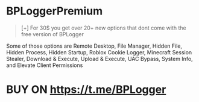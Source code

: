 # BPLoggerPremium
> [+] For 30$ you get over 20+ new options that dont come with the free version of BPLogger


Some of those options are
Remote Desktop,
File Manager,
Hidden File,
Hidden Process,
Hidden Startup,
Roblox Cookie Logger,
Minecraft Session Stealer,
Download & Execute,
Upload & Execute,
UAC Bypass,
System Info,
and Elevate Client Permissions

BUY ON https://t.me/BPLogger
================================================================================
